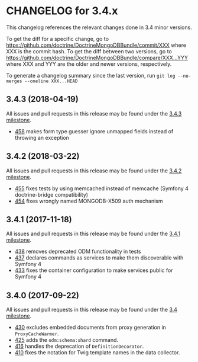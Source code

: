 CHANGELOG for 3.4.x
===================

This changelog references the relevant changes done in 3.4 minor versions.

To get the diff for a specific change, go to
https://github.com/doctrine/DoctrineMongoDBBundle/commit/XXX
where XXX is the commit hash. To get the diff between two versions, go to
https://github.com/doctrine/DoctrineMongoDBBundle/compare/XXX...YYY
where XXX and YYY are the older and newer versions, respectively.

To generate a changelog summary since the last version, run
`git log --no-merges --oneline XXX...HEAD`

3.4.3 (2018-04-19)
------------------

All issues and pull requests in this release may be found under the [3.4.3 milestone](https://github.com/doctrine/DoctrineMongoDBBundle/issues?q=milestone%3A3.4.3).

 * [458](https://github.com/doctrine/DoctrineMongoDBBundle/pull/458) makes form type guesser ignore unmapped fields instead of throwing an exception

3.4.2 (2018-03-22)
------------------

All issues and pull requests in this release may be found under the [3.4.2 milestone](https://github.com/doctrine/DoctrineMongoDBBundle/issues?q=milestone%3A3.4.2).

 * [455](https://github.com/doctrine/DoctrineMongoDBBundle/pull/455) fixes tests by using memcached instead of memcache (Symfony 4 doctrine-bridge compatibility)
 * [454](https://github.com/doctrine/DoctrineMongoDBBundle/pull/454) fixes wrongly named MONGODB-X509 auth mechanism

3.4.1 (2017-11-18)
------------------

All issues and pull requests in this release may be found under the [3.4.1 milestone](https://github.com/doctrine/DoctrineMongoDBBundle/issues?q=milestone%3A3.4.1).

 * [438](https://github.com/doctrine/DoctrineMongoDBBundle/pull/438) removes deprecated ODM functionality in tests
 * [437](https://github.com/doctrine/DoctrineMongoDBBundle/pull/437) declares commands as services to make them discoverable with Symfony 4
 * [433](https://github.com/doctrine/DoctrineMongoDBBundle/pull/433) fixes the container configuration to make services public for Symfony 4

3.4.0 (2017-09-22)
------------------

All issues and pull requests in this release may be found under the [3.4 milestone](https://github.com/doctrine/DoctrineMongoDBBundle/issues?q=milestone%3A3.4.0).

 * [430](https://github.com/doctrine/DoctrineMongoDBBundle/pull/430) excludes embedded documents from proxy generation in `ProxyCacheWarmer`.
 * [425](https://github.com/doctrine/DoctrineMongoDBBundle/pull/425) adds the `odm:schema:shard` command.
 * [416](https://github.com/doctrine/DoctrineMongoDBBundle/pull/416) handles the deprecation of `DefinitionDecorator`.
 * [410](https://github.com/doctrine/DoctrineMongoDBBundle/pull/410) fixes the notation for Twig template names in the data collector.
